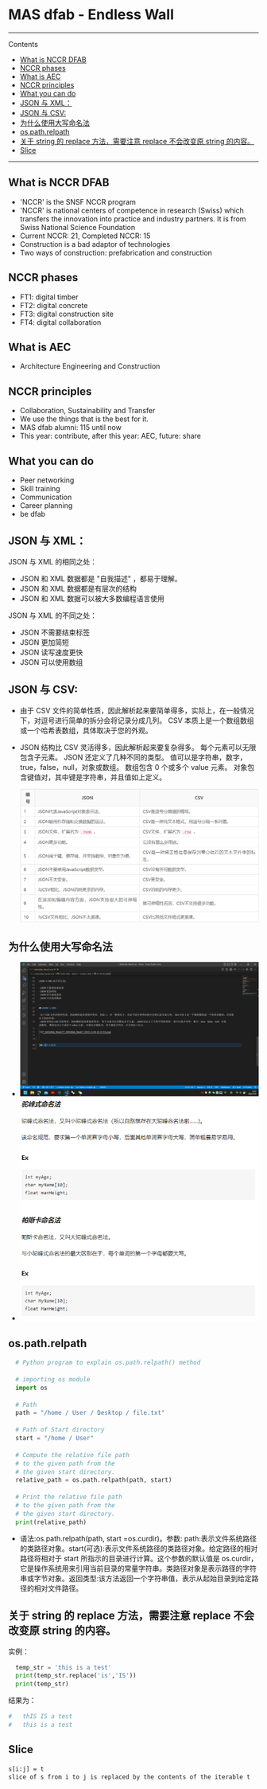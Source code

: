 # MAS dfab - Endless Wall

---

Contents

- [What is NCCR DFAB](#what-is-nccr-dfab)
- [NCCR phases](#nccr-phases)
- [What is AEC](#what-is-aec)
- [NCCR principles](#nccr-principles)
- [What you can do](#what-you-can-do)
- [JSON 与 XML：](#json-与-xml)
- [JSON 与 CSV:](#json-与-csv)
- [为什么使用大写命名法](#为什么使用大写命名法)
- [os.path.relpath](#ospathrelpath)
- [关于 string 的 replace 方法，需要注意 replace 不会改变原 string 的内容。](#关于-string-的-replace-方法需要注意-replace-不会改变原-string-的内容)
- [Slice](#slice)

---

## What is NCCR DFAB

- 'NCCR' is the SNSF NCCR program
- 'NCCR' is national centers of competence in research (Swiss) which transfers the innovation into practice and industry partners. It is from Swiss National Science Foundation
- Current NCCR: 21, Completed NCCR: 15
- Construction is a bad adaptor of technologies
- Two ways of construction: prefabrication and construction

## NCCR phases

- FT1: digital timber
- FT2: digital concrete
- FT3: digital construction site
- FT4: digital collaboration

## What is AEC

- Architecture Engineering and Construction

## NCCR principles

- Collaboration, Sustainability and Transfer
- We use the things that is the best for it.
- MAS dfab alumni: 115 until now
- This year: contribute, after this year: AEC, future: share

## What you can do

- Peer networking
- Skill training
- Communication
- Career planning
- be dfab

## JSON 与 XML：

JSON 与 XML 的相同之处：

- JSON 和 XML 数据都是 "自我描述" ，都易于理解。
- JSON 和 XML 数据都是有层次的结构
- JSON 和 XML 数据可以被大多数编程语言使用

JSON 与 XML 的不同之处：

- JSON 不需要结束标签
- JSON 更加简短
- JSON 读写速度更快
- JSON 可以使用数组

## JSON 与 CSV:

- 由于 CSV 文件的简单性质，因此解析起来要简单得多，实际上，在一般情况下，对逗号进行简单的拆分会将记录分成几列。 CSV 本质上是一个数组数组或一个哈希表数组，具体取决于您的外观。
- JSON 结构比 CSV 灵活得多，因此解析起来要复杂得多。 每个元素可以无限包含子元素。 JSON 还定义了几种不同的类型。 值可以是字符串，数字，true，false，null，对象或数组。 数组包含 0 个或多个 value 元素。 对象包含键值对，其中键是字符串，并且值如上定义。

  ![](7_MASdfab_Week7/7_MASdfab_Week7_2022-11-04-10-15-53.png)

## 为什么使用大写命名法

  - ![](7_MASdfab_Week7/7_MASdfab_Week7_2022-11-06-12-07-37.png)
  - ![](7_MASdfab_Week7/7_MASdfab_Week7_2022-11-06-12-07-50.png)

  ## os.path.relpath

```Python
  # Python program to explain os.path.relpath() method

  # importing os module
  import os

  # Path
  path = "/home / User / Desktop / file.txt"

  # Path of Start directory
  start = "/home / User"

  # Compute the relative file path
  # to the given path from the
  # the given start directory.
  relative_path = os.path.relpath(path, start)

  # Print the relative file path
  # to the given path from the
  # the given start directory.
  print(relative_path)
```

- 语法:os.path.relpath(path, start =os.curdir)。参数: path:表示文件系统路径的类路径对象。start(可选):表示文件系统路径的类路径对象。给定路径的相对路径将相对于 start 所指示的目录进行计算。这个参数的默认值是 os.curdir，它是操作系统用来引用当前目录的常量字符串。类路径对象是表示路径的字符串或字节对象。返回类型:该方法返回一个字符串值，表示从起始目录到给定路径的相对文件路径。

## 关于 string 的 replace 方法，需要注意 replace 不会改变原 string 的内容。

实例：

```Python
  temp_str = 'this is a test'
  print(temp_str.replace('is','IS'))
  print(temp_str)
```

结果为：

```Python
#   thIS IS a test
#   this is a test
```

## Slice

    s[i:j] = t
    slice of s from i to j is replaced by the contents of the iterable t
